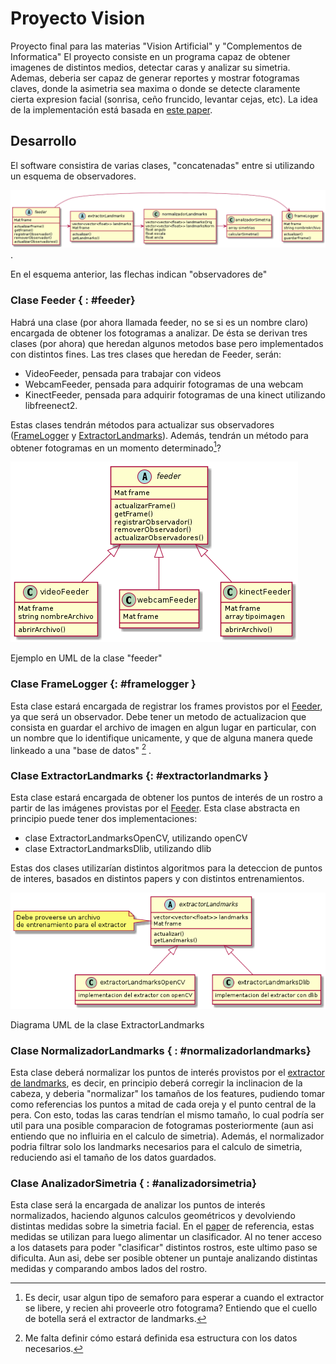 # Proyecto Vision

Proyecto final para las materias "Vision Artificial" y "Complementos de Informatica"
El proyecto consiste en un programa capaz de obtener imagenes de distintos medios, detectar caras y analizar su simetria. Ademas, deberia ser capaz de generar reportes y mostrar fotogramas claves, donde la asimetria sea maxima o donde se detecte claramente cierta expresion facial (sonrisa, ceño fruncido, levantar cejas, etc). La idea de la implementación está basada en [este paper][1].

## Desarrollo

El software consistira de varias clases, "concatenadas" entre si utilizando un esquema de observadores.

![Esquema del funcionamiento general](/Diagrama/proyectoVision.png).

En el esquema anterior, las flechas indican "observadores de"

### Clase Feeder { : #feeder}

 Habrá una clase (por ahora llamada feeder, no se si es un nombre claro) encargada de obtener los fotogramas a analizar. De ésta se derivan tres clases (por ahora) que heredan algunos metodos base pero implementados con distintos fines. Las tres clases que heredan de Feeder, serán:

+ VideoFeeder, pensada para trabajar con videos
+ WebcamFeeder, pensada para adquirir fotogramas de una webcam
+ KinectFeeder, pensada para adquirir fotogramas de una kinect utilizando libfreenect2.

Estas clases tendrán métodos para actualizar sus observadores ([FrameLogger](#framelogger) y [ExtractorLandmarks](#extractorlandmarks)).
Además, tendrán un método para obtener fotogramas en un momento determinado[^2]?

![Ejemplo del Feeder](/Diagrama/feeder.png)

Ejemplo en UML de la clase "feeder"

### Clase FrameLogger {: #framelogger }

Esta clase estará encargada de registrar los frames provistos por el [Feeder](#feeder), ya que será un observador. Debe tener un metodo de actualizacion que consista en guardar el archivo de imagen en algun lugar en particular, con un nombre que lo identifique unicamente, y que de alguna manera quede linkeado a una "base de datos" [^1] .

### Clase ExtractorLandmarks {: #extractorlandmarks }

Esta clase estará encargada de obtener los puntos de interés de un rostro a partir de las imágenes provistas por el [Feeder](#feeder). Esta clase abstracta en principio puede tener dos implementaciones:

+ clase ExtractorLandmarksOpenCV, utilizando openCV
+ clase ExtractorLandmarksDlib, utilizando dlib

Estas dos clases utilizarían distintos algoritmos para la deteccion de puntos de interes, basados en distintos papers y con distintos entrenamientos.

![Ejemplo del Feeder](/Diagrama/extractorLandmarks.png)

Diagrama UML de la clase ExtractorLandmarks


### Clase NormalizadorLandmarks { : #normalizadorlandmarks}

Esta clase deberá normalizar los puntos de interés provistos por el [extractor de landmarks](#extractorlandmarks), es decir, en principio deberá corregir la inclinacion de la cabeza, y deberia "normalizar" los tamaños de los features, pudiendo tomar como referencias los puntos a mitad de cada oreja y el punto central de la pera. Con esto, todas las caras tendrían el mismo tamaño, lo cual podría ser util para una posible comparacion de fotogramas posteriormente (aun asi entiendo que no influiria en el calculo de simetria).
Además, el normalizador podria filtrar solo los landmarks necesarios para el calculo de simetria, reduciendo asi el tamaño de los datos guardados.

### Clase AnalizadorSimetria { : #analizadorsimetria}

Esta clase será la encargada de analizar los puntos de interés normalizados, haciendo algunos calculos geométricos y devolviendo distintas medidas sobre la simetria facial.
En el [paper][1] de referencia, estas medidas se utilizan para luego alimentar un clasificador. Al no tener acceso a los datasets para poder "clasificar" distintos rostros, este ultimo paso se dificulta. Aun asi, debe ser posible obtener un puntaje analizando distintas medidas y comparando ambos lados del rostro.

[^1]: Me falta definir cómo estará definida esa estructura con los datos necesarios.
[^2]: Es decir, usar algun tipo de semaforo para esperar a cuando el extractor se libere, y recien ahi proveerle otro fotograma? Entiendo que el cuello de botella será el extractor de landmarks.

[1]: https://www.mdpi.com/2076-3417/11/5/2435 "Facial Paralysis Detection on Images Using Key Point Analysis"
